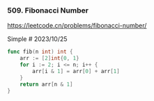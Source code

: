 ### 509. Fibonacci Number

https://leetcode.cn/problems/fibonacci-number/

Simple # 2023/10/25

```go
func fib(n int) int {
    arr := [2]int{0, 1}
    for i := 2; i <= n; i++ {
        arr[i & 1] = arr[0] + arr[1]
    }
    return arr[n & 1]
}
```

